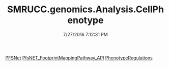 ﻿---
title: SMRUCC.genomics.Analysis.CellPhenotype
date: 7/27/2016 7:12:31 PM
---

[PFSNet](T-SMRUCC.genomics.Analysis.CellPhenotype.PFSNet.html)
[PfsNET_FootprintMappingPathway_API](T-SMRUCC.genomics.Analysis.CellPhenotype.PfsNET_FootprintMappingPathway_API.html)
[PhenotypeRegulations](T-SMRUCC.genomics.Analysis.CellPhenotype.PhenotypeRegulations.html)
